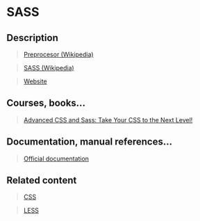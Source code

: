 # SASS

## Description

>[Preprocesor (Wikipedia)](https://en.wikipedia.org/wiki/Preprocessor)

>[SASS (Wikipedia)](https://en.wikipedia.org/wiki/Sass_(stylesheet_language))

>[Website](http://sass-lang.com/)

## Courses, books...

>[Advanced CSS and Sass: Take Your CSS to the Next Level!](../advanced-css-and-sass/acas.md)

## Documentation, manual references...

> [Official documentation](http://sass-lang.com/documentation/file.SASS_REFERENCE.html)

## Related content

> [CSS](css.md)

> [LESS](http://lesscss.org/)
